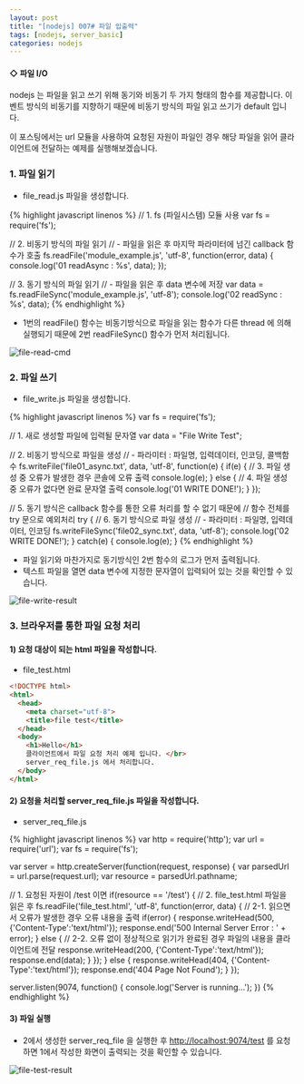 ```yaml
---
layout: post
title: "[nodejs] 007# 파일 입출력"
tags: [nodejs, server_basic]
categories: nodejs
---
```



#### ◇ 파일 I/O  

nodejs 는 파일을 읽고 쓰기 위해 동기와 비동기 두 가지 형태의 함수를 제공합니다. 이벤트 방식의 비동기를 지향하기 때문에 비동기 방식의 파일 읽고 쓰기가 default 입니다.  

이 포스팅에서는 url 모듈을 사용하여 요청된 자원이 파일인 경우 해당 파일을 읽어 클라이언트에 전달하는 예제를 실행해보겠습니다.  


### 1. 파일 읽기  

- file_read.js 파일을 생성합니다.  

{% highlight javascript linenos %}
// 1. fs (파일시스템) 모듈 사용
var fs = require('fs');

// 2. 비동기 방식의 파일 읽기
//    - 파일을 읽은 후 마지막 파라미터에 넘긴 callback 함수가 호출
fs.readFile('module_example.js', 'utf-8', function(error, data) {
  console.log('01 readAsync : %s', data);
});

// 3. 동기 방식의 파일 읽기
//    - 파일을 읽은 후 data 변수에 저장
var data = fs.readFileSync('module_example.js', 'utf-8');
console.log('02 readSync : %s', data);
{% endhighlight %}

- 1번의 readFile() 함수는 비동기방식으로 파일을 읽는 함수가 다른 thread 에 의해 실행되기 때문에 2번 readFileSync() 함수가 먼저 처리됩니다.  

![file-read-cmd](https://drive.google.com/uc?id=1jv19kfmMQYJ_1d2H3_xT5ZozD4OhO4Zx)  

### 2. 파일 쓰기  

- file_write.js 파일을 생성합니다.  

{% highlight javascript linenos %}
var fs = require('fs');

// 1. 새로 생성할 파일에 입력될 문자열
var data = "File Write Test";

// 2. 비동기 방식으로 파일을 생성
//  - 파라미터 : 파일명, 입력데이터, 인코딩, 콜백함수
fs.writeFile('file01_async.txt', data, 'utf-8', function(e) {
  if(e) {
    // 3. 파일 생성 중 오류가 발생한 경우 콘솔에 오류 출력
    console.log(e);
  } else {
    // 4. 파일 생성 중 오류가 없다면 완료 문자열 출력
    console.log('01 WRITE DONE!');
  }
});

// 5. 동기 방식은 callback 함수를 통한 오류 처리를 할 수 없기 때문에
//    함수 전체를 try 문으로 예외처리
try {
  // 6. 동기 방식으로 파일 생성
  //  - 파라미터 : 파일명, 입력데이터, 인코딩
  fs.writeFileSync('file02_sync.txt', data, 'utf-8');
  console.log('02 WRITE DONE!');
} catch(e) {
  console.log(e);
}
{% endhighlight %}

- 파일 읽기와 마찬가지로 동기방식인 2번 함수의 로그가 먼저 출력됩니다.  
- 텍스트 파일을 열면 data 변수에 지정한 문자열이 입력되어 있는 것을 확인할 수 있습니다.  

![file-write-result](https://drive.google.com/uc?id=1Ee72im-Rd8BpRXJciXMic32jsYmlHnih)  


### 3. 브라우저를 통한 파일 요청 처리  

#### 1) 요청 대상이 되는 html 파일을 작성합니다.  

- file_test.html  

```html
<!DOCTYPE html>
<html>
  <head>
    <meta charset="utf-8">
    <title>file test</title>
  </head>
  <body>
    <h1>Hello</h1>
    클라이언트에서 파일 요청 처리 예제 입니다. </br>
    server_req_file.js 에서 처리합니다.
  </body>
</html>
```

#### 2) 요청을 처리할 server_req_file.js 파일을 작성합니다.  

- server_req_file.js  

{% highlight javascript linenos %}
var http = require('http');
var url = require('url');
var fs = require('fs');

var server = http.createServer(function(request, response) {
  var parsedUrl = url.parse(request.url);
  var resource = parsedUrl.pathname;

  // 1. 요청된 자원이 /test 이면
  if(resource == '/test') {
    // 2. file_test.html 파일을 읽은 후
    fs.readFile('file_test.html', 'utf-8', function(error, data) {
      // 2-1. 읽으면서 오류가 발생한 경우 오류 내용을 출력
      if(error) {
        response.writeHead(500, {'Content-Type':'text/html'});
        response.end('500 Internal Server Error : ' + error);
      } else {
      // 2-2. 오류 없이 정상적으로 읽기가 완료된 경우 파일의 내용을 클라이언트에 전달
        response.writeHead(200, {'Content-Type':'text/html'});
        response.end(data);
      }
    });
  } else {
    response.writeHead(404, {'Content-Type':'text/html'});
    response.end('404 Page Not Found');
  }
});

server.listen(9074, function() {
  console.log('Server is running...');
})
{% endhighlight %}

#### 3) 파일 실행  

- 2에서 생성한 server_req_file 을 실행한 후 [http://localhost:9074/test](http://localhost:9074/test) 를 요청하면 1에서 작성한 화면이 출력되는 것을 확인할 수 있습니다.  

![file-test-result](https://drive.google.com/uc?id=1QL5o1CX37JaEp4dcUvMMMAeuoS9YGwZ-)  
